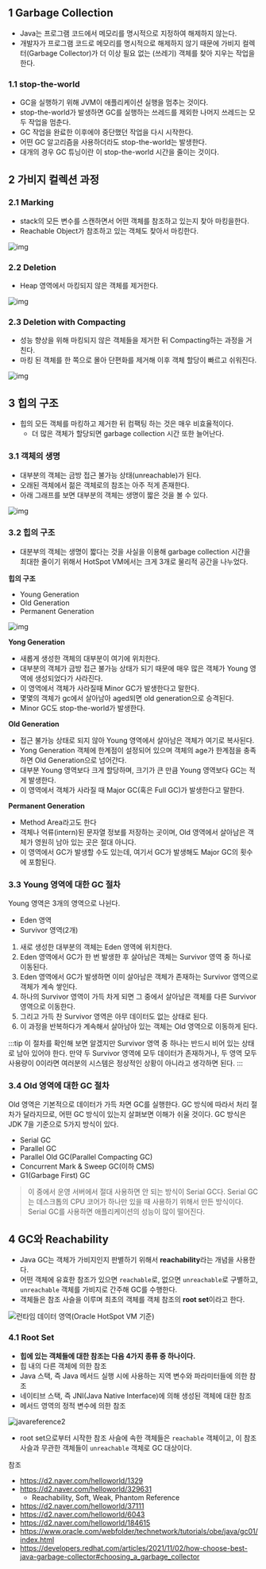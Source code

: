 ## 1 Garbage Collection

- Java는 프로그램 코드에서 메모리를 명시적으로 지정하여 해제하지 않는다.
- 개발자가 프로그램 코드로 메모리를 명시적으로 해제하지 않기 때문에 가비지 컬렉터(Garbage Collector)가 더 이상 필요 없는 (쓰레기) 객체를 찾아 지우는 작업을 한다.

### 1.1 stop-the-world

- GC을 실행하기 위해 JVM이 애플리케이션 실행을 멈추는 것이다.
- stop-the-world가 발생하면 GC를 실행하는 쓰레드를 제외한 나머지 쓰레드는 모두 작업을 멈춘다.
- GC 작업을 완료한 이후에야 중단했던 작업을 다시 시작한다.
- 어떤 GC 알고리즘을 사용하더라도 stop-the-world는 발생한다.
- 대개의 경우 GC 튜닝이란 이 stop-the-world 시간을 줄이는 것이다.

## 2 가비지 컬렉션 과정

### 2.1 Marking

- stack의 모든 변수를 스캔하면서 어떤 객체를 참조하고 있는지 찾아 마킹을한다.
- Reachable Object가 참조하고 있는 객체도 찾아서 마킹한다.

![img](images/Slide3.png)

### 2.2 Deletion

- Heap 영역에서 마킹되지 않은 객체를 제거한다.

![img](images/Slide1b.png)

### 2.3 Deletion with Compacting

- 성능 향상을 위해 마킹되지 않은 객체들을 제거한 뒤 Compacting하는 과정을 거친다.
- 마킹 된 객체를 한 쪽으로 몰아 단편화를 제거해 이후 객체 할당이 빠르고 쉬워진다.

![img](images/Slide4.png)

## 3 힙의 구조

- 힙의 모든 객체를 마킹하고 제거한 뒤 컴팩팅 하는 것은 매우 비효율적이다.
	- 더 많은 객체가 할당되면 garbage collection 시간 또한 늘어난다.

### 3.1 객체의 생명

- 대부분의 객체는 금방 접근 불가능 상태(unreachable)가 된다.
- 오래된 객체에서 젊은 객체로의 참조는 아주 적게 존재한다.
- 아래 그래프를 보면 대부분의 객체는 생명이 짧은 것을 볼 수 있다.

![img](images/ObjectLifetime.gif)

### 3.2 힙의 구조

- 대분부의 객체는 생명이 짧다는 것을 사실을 이용해 garbage collection 시간을 최대한 줄이기 위해서 HotSpot VM에서는 크게 3개로 물리적 공간을 나누었다.

**힙의 구조**

- Young Generation
- Old Generation
- Permanent Generation

![img](images/Slide5.png)

**Yong Generation**

- 새롭게 생성한 객체의 대부분이 여기에 위치한다.
- 대부분의 객체가 금방 접근 불가능 상태가 되기 때문에 매우 많은 객체가 Young 영역에 생성되었다가 사라진다.
- 이 영역에서 객체가 사라질때 Minor GC가 발생한다고 말한다.
- 몇몇의 객체가 gc에서 살아남아 aged되면 old generation으로 승격된다.
- Minor GC도 stop-the-world가 발생한다.

**Old Generation**

- 접근 불가능 상태로 되지 않아 Young 영역에서 살아남은 객체가 여기로 복사된다.
- Yong Generation 객체에 한계점이 설정되어 있으며 객체의 age가 한계점을 충족하면 Old Generation으로 넘어간다.
- 대부분 Young 영역보다 크게 할당하며, 크기가 큰 만큼 Young 영역보다 GC는 적게 발생한다.
- 이 영역에서 객체가 사라질 때 Major GC(혹은 Full GC)가 발생한다고 말한다.

**Permanent Generation**

- Method Area라고도 한다
- 객체나 억류(intern)된 문자열 정보를 저장하는 곳이며, Old 영역에서 살아남은 객체가 영원히 남아 있는 곳은 절대 아니다.
- 이 영역에서 GC가 발생할 수도 있는데, 여기서 GC가 발생해도 Major GC의 횟수에 포함된다.

### 3.3 Young 영역에 대한 GC 절차

Young 영역은 3개의 영역으로 나뉜다.

- Eden 영역
- Survivor 영역(2개)

1. 새로 생성한 대부분의 객체는 Eden 영역에 위치한다.
2. Eden 영역에서 GC가 한 번 발생한 후 살아남은 객체는 Survivor 영역 중 하나로 이동된다.
3. Eden 영역에서 GC가 발생하면 이미 살아남은 객체가 존재하는 Survivor 영역으로 객체가 계속 쌓인다.
4. 하나의 Survivor 영역이 가득 차게 되면 그 중에서 살아남은 객체를 다른 Survivor 영역으로 이동한다.
5. 그리고 가득 찬 Survivor 영역은 아무 데이터도 없는 상태로 된다.
6. 이 과정을 반복하다가 계속해서 살아남아 있는 객체는 Old 영역으로 이동하게 된다.

:::tip
이 절차를 확인해 보면 알겠지만 Survivor 영역 중 하나는 반드시 비어 있는 상태로 남아 있어야 한다. 만약 두 Survivor 영역에 모두 데이터가 존재하거나, 두 영역 모두 사용량이 0이라면 여러분의 시스템은 정상적인 상황이 아니라고 생각하면 된다.
:::

### 3.4 Old 영역에 대한 GC 절차

Old 영역은 기본적으로 데이터가 가득 차면 GC를 실행한다. GC 방식에 따라서 처리 절차가 달라지므로, 어떤 GC 방식이 있는지 살펴보면 이해가 쉬울 것이다. GC 방식은 JDK 7을 기준으로 5가지 방식이
있다.

- Serial GC
- Parallel GC
- Parallel Old GC(Parallel Compacting GC)
- Concurrent Mark & Sweep GC(이하 CMS)
- G1(Garbage First) GC

> 이 중에서 운영 서버에서 절대 사용하면 안 되는 방식이 Serial GC다. Serial GC는 데스크톱의 CPU 코어가 하나만 있을 때 사용하기 위해서 만든 방식이다. Serial GC를 사용하면 애플리케이션의
> 성능이 많이 떨어진다.

## 4 GC와 Reachability

- Java GC는 객체가 가비지인지 판별하기 위해서 **reachability**라는 개념을 사용한다.
- 어떤 객체에 유효한 참조가 있으면 `reachable`로, 없으면 `unreachable`로 구별하고, `unreachable` 객체를 가비지로 간주해 GC를 수행한다.
- 객체들은 참조 사슬을 이루며 최초의 객체를 객체 참조의 **root set**이라고 한다.

![런타임 데이터 영역(Oracle HotSpot VM 기준)](./images/data-area.png)

### 4.1 Root Set

- **힙에 있는 객체들에 대한 참조는 다음 4가지 종류 중 하나이다.**
- 힙 내의 다른 객체에 의한 참조
- Java 스택, 즉 Java 메서드 실행 시에 사용하는 지역 변수와 파라미터들에 의한 참조
- 네이티브 스택, 즉 JNI(Java Native Interface)에 의해 생성된 객체에 대한 참조
- 메서드 영역의 정적 변수에 의한 참조

![javareference2](./images/reachable.png)

- root set으로부터 시작한 참조 사슬에 속한 객체들은 `reachable` 객체이고, 이 참조 사슬과 무관한 객체들이 `unreachable` 객체로 GC 대상이다.

참조

- https://d2.naver.com/helloworld/1329
- https://d2.naver.com/helloworld/329631
	- Reachability, Soft, Weak, Phantom Reference
- https://d2.naver.com/helloworld/37111
- https://d2.naver.com/helloworld/6043
- https://d2.naver.com/helloworld/184615
- https://www.oracle.com/webfolder/technetwork/tutorials/obe/java/gc01/index.html
- https://developers.redhat.com/articles/2021/11/02/how-choose-best-java-garbage-collector#choosing_a_garbage_collector

